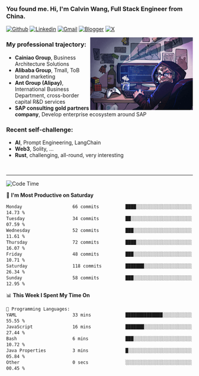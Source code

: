 <!-- Greeting -->
### You found me. Hi, I'm Calvin Wang, Full Stack Engineer from China.

[![Github](https://img.shields.io/badge/-Github-000?style=flat&logo=Github&logoColor=white)](https://github.com/wangjunneil)
[![Linkedin](https://img.shields.io/badge/-LinkedIn-blue?style=flat&logo=Linkedin&logoColor=white)](https://www.linkedin.com/in/wangjunneil/)
[![Gmail](https://img.shields.io/badge/-Gmail-c14438?style=flat&logo=Gmail&logoColor=white)](mailto:wangjunneil@gmail.com)
[![Blogger](https://img.shields.io/badge/-Blogger-gray?style=flat&logo=Blogger&logoColor=white)](https://www.wangjun.dev)
[![X](https://img.shields.io/badge/-Twitter-gray?style=flat&logo=X&logoColor=white)](https://twitter.com/0xICalvin)

<!--Introduction -->

<img align="right" alt="img" src="https://raw.githubusercontent.com/wangjunneil/wangjunneil/main/imgs/cover_image.png" width="55%" height="auto" />

### My professional trajectory: 
- **Cainiao Group**, Business Architecture Solutions
- **Alibaba Group**, Tmall, ToB brand marketing
- **Ant Group (Alipay)**, International Business Department, cross-border capital R&D services
- **SAP consulting gold partners company**, Develop enterprise ecosystem around SAP
### Recent self-challenge:
- **AI**, Prompt Engineering, LangChain
- **Web3**, Solity, ...
- **Rust**, challenging, all-round, very interesting

<br/>

---
<!-- Your badges -->

<!--START_SECTION:waka-->
![Code Time](http://img.shields.io/badge/Code%20Time-325%20hrs%2054%20mins-blue)

📅 **I'm Most Productive on Saturday** 

```text
Monday                   66 commits          ████░░░░░░░░░░░░░░░░░░░░░   14.73 % 
Tuesday                  34 commits          ██░░░░░░░░░░░░░░░░░░░░░░░   07.59 % 
Wednesday                52 commits          ███░░░░░░░░░░░░░░░░░░░░░░   11.61 % 
Thursday                 72 commits          ████░░░░░░░░░░░░░░░░░░░░░   16.07 % 
Friday                   48 commits          ███░░░░░░░░░░░░░░░░░░░░░░   10.71 % 
Saturday                 118 commits         ███████░░░░░░░░░░░░░░░░░░   26.34 % 
Sunday                   58 commits          ███░░░░░░░░░░░░░░░░░░░░░░   12.95 % 
```


📊 **This Week I Spent My Time On** 

```text
💬 Programming Languages: 
YAML                     33 mins             ██████████████░░░░░░░░░░░   55.55 % 
JavaScript               16 mins             ███████░░░░░░░░░░░░░░░░░░   27.44 % 
Bash                     6 mins              ███░░░░░░░░░░░░░░░░░░░░░░   10.72 % 
Java Properties          3 mins              █░░░░░░░░░░░░░░░░░░░░░░░░   05.84 % 
Other                    0 secs              ░░░░░░░░░░░░░░░░░░░░░░░░░   00.45 % 
```


<!--END_SECTION:waka-->
